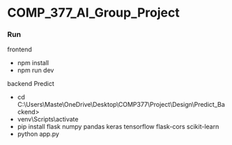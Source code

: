 # COMP_377_AI_Group_Project

### Run

frontend 
- npm install
- npm run dev

backend Predict
- cd C:\Users\Maste\OneDrive\Desktop\COMP377\Project\Design\Predict_Backend>
- venv\Scripts\activate
- pip install flask numpy pandas keras tensorflow flask-cors scikit-learn
- python app.py